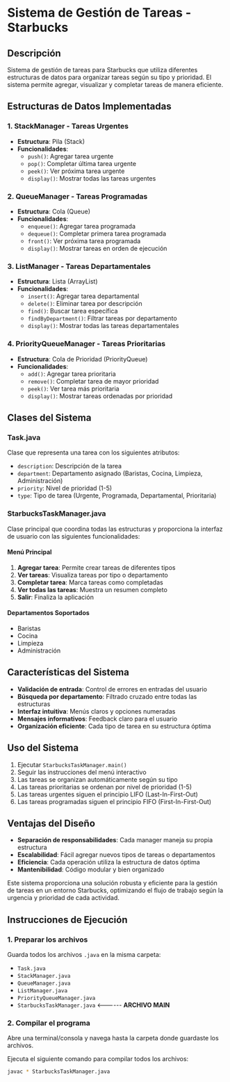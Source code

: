# Sistema de Gestión de Tareas - Starbucks

## Descripción
Sistema de gestión de tareas para Starbucks que utiliza diferentes estructuras de datos para organizar tareas según su tipo y prioridad. El sistema permite agregar, visualizar y completar tareas de manera eficiente.

## Estructuras de Datos Implementadas

### 1. StackManager - Tareas Urgentes
- **Estructura**: Pila (Stack)
- **Funcionalidades**: 
  - `push()`: Agregar tarea urgente
  - `pop()`: Completar última tarea urgente
  - `peek()`: Ver próxima tarea urgente
  - `display()`: Mostrar todas las tareas urgentes

### 2. QueueManager - Tareas Programadas
- **Estructura**: Cola (Queue)
- **Funcionalidades**:
  - `enqueue()`: Agregar tarea programada
  - `dequeue()`: Completar primera tarea programada
  - `front()`: Ver próxima tarea programada
  - `display()`: Mostrar tareas en orden de ejecución

### 3. ListManager - Tareas Departamentales
- **Estructura**: Lista (ArrayList)
- **Funcionalidades**:
  - `insert()`: Agregar tarea departamental
  - `delete()`: Eliminar tarea por descripción
  - `find()`: Buscar tarea específica
  - `findByDepartment()`: Filtrar tareas por departamento
  - `display()`: Mostrar todas las tareas departamentales

### 4. PriorityQueueManager - Tareas Prioritarias
- **Estructura**: Cola de Prioridad (PriorityQueue)
- **Funcionalidades**:
  - `add()`: Agregar tarea prioritaria
  - `remove()`: Completar tarea de mayor prioridad
  - `peek()`: Ver tarea más prioritaria
  - `display()`: Mostrar tareas ordenadas por prioridad

## Clases del Sistema

### Task.java
Clase que representa una tarea con los siguientes atributos:
- `description`: Descripción de la tarea
- `department`: Departamento asignado (Baristas, Cocina, Limpieza, Administración)
- `priority`: Nivel de prioridad (1-5)
- `type`: Tipo de tarea (Urgente, Programada, Departamental, Prioritaria)

### StarbucksTaskManager.java
Clase principal que coordina todas las estructuras y proporciona la interfaz de usuario con las siguientes funcionalidades:

#### Menú Principal
1. **Agregar tarea**: Permite crear tareas de diferentes tipos
2. **Ver tareas**: Visualiza tareas por tipo o departamento
3. **Completar tarea**: Marca tareas como completadas
4. **Ver todas las tareas**: Muestra un resumen completo
5. **Salir**: Finaliza la aplicación

#### Departamentos Soportados
- Baristas
- Cocina  
- Limpieza
- Administración

## Características del Sistema

- **Validación de entrada**: Control de errores en entradas del usuario
- **Búsqueda por departamento**: Filtrado cruzado entre todas las estructuras
- **Interfaz intuitiva**: Menús claros y opciones numeradas
- **Mensajes informativos**: Feedback claro para el usuario
- **Organización eficiente**: Cada tipo de tarea en su estructura óptima

## Uso del Sistema

1. Ejecutar `StarbucksTaskManager.main()`
2. Seguir las instrucciones del menú interactivo
3. Las tareas se organizan automáticamente según su tipo
4. Las tareas prioritarias se ordenan por nivel de prioridad (1-5)
5. Las tareas urgentes siguen el principio LIFO (Last-In-First-Out)
6. Las tareas programadas siguen el principio FIFO (First-In-First-Out)

## Ventajas del Diseño

- **Separación de responsabilidades**: Cada manager maneja su propia estructura
- **Escalabilidad**: Fácil agregar nuevos tipos de tareas o departamentos
- **Eficiencia**: Cada operación utiliza la estructura de datos óptima
- **Mantenibilidad**: Código modular y bien organizado

Este sistema proporciona una solución robusta y eficiente para la gestión de tareas en un entorno Starbucks, optimizando el flujo de trabajo según la urgencia y prioridad de cada actividad.


## Instrucciones de Ejecución

### 1. Preparar los archivos
Guarda todos los archivos `.java` en la misma carpeta:
- `Task.java`
- `StackManager.java`
- `QueueManager.java`
- `ListManager.java`
- `PriorityQueueManager.java`
- `StarbucksTaskManager.java`   <------ **ARCHIVO MAIN** 

### 2. Compilar el programa
Abre una terminal/consola y navega hasta la carpeta donde guardaste los archivos.

Ejecuta el siguiente comando para compilar todos los archivos:
```bash
javac * StarbucksTaskManager.java

